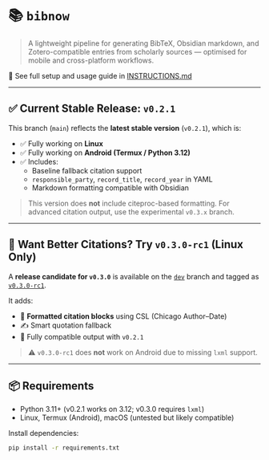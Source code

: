 # 📚 `bibnow`

> A lightweight pipeline for generating BibTeX, Obsidian markdown, and Zotero-compatible entries from scholarly sources — optimised for mobile and cross-platform workflows.

📎 See full setup and usage guide in [INSTRUCTIONS.md](INSTRUCTIONS.md)

---

## ✅ Current Stable Release: `v0.2.1`

This branch (`main`) reflects the **latest stable version** (`v0.2.1`), which is:

- ✅ Fully working on **Linux**
- ✅ Fully working on **Android (Termux / Python 3.12)**
- ✅ Includes:
  - Baseline fallback citation support
  - `responsible_party`, `record_title`, `record_year` in YAML
  - Markdown formatting compatible with Obsidian

> This version does **not** include citeproc-based formatting. For advanced citation output, use the experimental `v0.3.x` branch.

---

## 🚧 Want Better Citations? Try `v0.3.0-rc1` (Linux Only)

A **release candidate for `v0.3.0`** is available on the [`dev`](https://github.com/caedmon5/bibnow/tree/dev) branch and tagged as [`v0.3.0-rc1`](https://github.com/caedmon5/bibnow/releases/tag/v0.3.0-rc1).

It adds:

- 🧠 **Formatted citation blocks** using CSL (Chicago Author–Date)
- ✍️ Smart quotation fallback
- 📄 Fully compatible output with `v0.2.1`

> ⚠️ `v0.3.0-rc1` does **not** work on Android due to missing `lxml` support.

---

## 📦 Requirements

- Python 3.11+ (v0.2.1 works on 3.12; v0.3.0 requires `lxml`)
- Linux, Termux (Android), macOS (untested but likely compatible)

Install dependencies:
```bash
pip install -r requirements.txt
